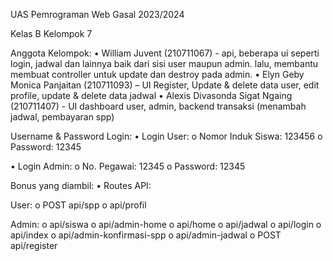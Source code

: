 UAS Pemrograman Web Gasal 2023/2024

Kelas B Kelompok 7

Anggota Kelompok:
•	William Juvent (210711067) - api, beberapa ui seperti login, jadwal dan lainnya baik dari sisi user maupun admin. lalu, membantu membuat controller untuk update dan destroy pada admin.
•	Elyn Geby Monica Panjaitan (210711093) – UI Register, Update & delete data user, edit profile, update & delete data jadwal
•	Alexis Divasonda Sigat Ngaing (210711407) - UI dashboard user, admin, backend transaksi (menambah jadwal, pembayaran spp)

Username & Password Login:
•	Login User:
o	Nomor Induk Siswa: 123456
o	Password: 12345

•	Login Admin:
o	No. Pegawai: 12345
o	Password: 12345

Bonus yang diambil:
•	Routes API:

User:
o	POST api/spp
o	api/profil

Admin:
o	api/siswa
o	api/admin-home
o	api/home
o	api/jadwal
o	api/login
o	api/index
o	api/admin-konfirmasi-spp
o	api/admin-jadwal
o	POST api/register

